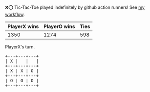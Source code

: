 :x::o: Tic-Tac-Toe played indefinitely by github action runners! See [my workflow](.github/workflows/play.yaml).

|PlayerX wins|PlayerO wins|Ties|
|-|-|-|
|1350|1274|598|

PlayerX's turn.

<pre>
+---+---+---+
| X |   |   |
+---+---+---+
| X | X | O |
+---+---+---+
| O | O | O |
+---+---+---+
</pre>